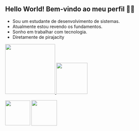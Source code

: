 ## Hello World! Bem-vindo ao meu perfil 🤙🏿

* Sou um estudante de desenvolvimento de sistemas.
* Atualmente estou revendo os fundamentos.
* Sonho em trabalhar com tecnologia.
* Diretamente de pirajacity

<div>
  <a href="https://github.com/isnegs"/>
  <img height="160em" src="https://github-readme-stats.vercel.app/api?username=isnegs&show_icons=true&theme=nord&include_all_commits=true&count_private=true"/>
  <img height="100em" src="https://github-readme-stats.vercel.app/api/top-langs/?username=isnegs&layout=compact&langs_count=7&theme=nord"/>
</div>

<div style="display: inline_block"><br>
  <a href="https://negsti.blogspot.com/">
  <img align="center" width="80" src="https://img.shields.io/badge/Blogger-FF5722?style=for-the-badge&logo=blogger&logoColor=white"></a>
  <!-- <img align="center" width="80" src="https://img.shields.io/badge/YouTube-FF0000?style=for-the-badge&logo=youtube&logoColor=white"> -->
  <a href="https://www.linkedin.com/in/isnegs/">
  <img align="center" width="82" src="https://img.shields.io/badge/LinkedIn-0077B5?style=for-the-badge&logo=linkedin&logoColor=white"></a>
  <!--<img align="center" width="115" src="https://img.shields.io/badge/Stack_Overflow-FE7A16?style=for-the-badge&logo=stack-overflow&logoColor=white"> -->
</div>
